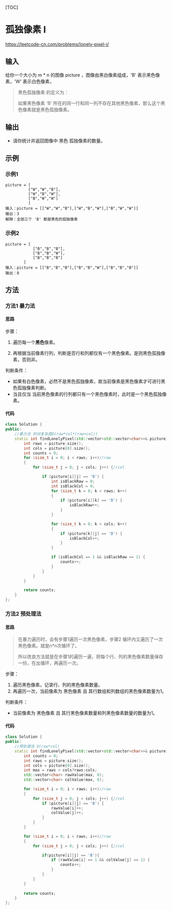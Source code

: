 [TOC]



# 孤独像素 I

https://leetcode-cn.com/problems/lonely-pixel-i/

## 输入

给你一个大小为 m * n 的图像 picture ，图像由黑白像素组成，'B' 表示黑色像素，'W' 表示白色像素，

> 黑色孤独像素 的定义为：
>
> 如果黑色像素 'B' 所在的同一行和同一列不存在其他黑色像素，那么这个黑色像素就是黑色孤独像素。

## 输出

- 请你统计并返回图像中 黑色 孤独像素的数量。

## 示例

### 示例1

```
picture = [
		  ["W","W","B"],
		  ["W","B","W"],
		  ["B","W","W"]
		  ]
输入：picture = [["W","W","B"],["W","B","W"],["B","W","W"]]
输出：3
解释：全部三个 'B' 都是黑色的孤独像素
```



### 示例2

```
picture = [
            ["B","B","B"],
            ["B","B","W"],
            ["B","B","B"]
		]
输入：picture = [["B","B","B"],["B","B","W"],["B","B","B"]]
输出：0
```



## 方法

### 方法1 暴力法

#### 思路

步骤：

1. 遍历每一个**黑色**像素。

2. 再根据当前像素行列，判断是否行和列都仅有一个黑色像素。是则黑色孤独像素，否则非。

判断条件：

- 如果有白色像素，必然不是黑色孤独像素，故当前像素是黑色像素才可进行黑色孤独像素判断。
- 当且仅当 当前黑色像素的行列都只有一个黑色像素时，此时是一个黑色孤独像素。

#### 代码

```cpp
class Solution {
public:
	//暴力法 时间复杂度O(raw*col*(raw+col))
	static int findLonelyPixel(std::vector<std::vector<char>>& picture) {
		int raws = picture.size();
		int cols = picture[0].size();
		int counts = 0;
		for (size_t i = 0; i < raws; i++)//raw
		{
			for (size_t j = 0; j < cols; j++) {//col

				if (picture[i][j] == 'B') {
					int isBlackRaw = 0;
					int isBlackCol = 0;
					for (size_t k = 0; k < raws; k++)
					{
						if (picture[i][k] == 'B') {
							isBlackRaw++;
						}
					}

					for (size_t k = 0; k < cols; k++)
					{
						if (picture[k][j] == 'B') {
							isBlackCol++;
						}
					}

					if (isBlackCol == 1 && isBlackRaw == 1) {
						counts++;
					}
				}
			}
		}

		return counts;
	}
};
```

### 方法2 预处理法

#### 思路

> 在暴力遍历时，会有步骤1遍历一次黑色像素，步骤2 循环内又遍历了一次黑色像素。就是n*n次循环了。
>
> 所以改良方法就是在步骤1的遍历一遍，把每个行、列的黑色像素数量保存一份，在出循环，再遍历一次。

步骤：

1. 遍历黑色像素，记录行、列的黑色像素数量。
2. 再遍历一次，当前像素为 黑色像素 且 其行数组和列数组的黑色像素数量为1。

判断条件：

- 当前像素为 黑色像素 且 其行黑色像素数量和列黑色像素数量的数量为1。

#### 代码

```cpp
class Solution {
public:
	//预处理法 O(raw*col)
	static int findLonelyPixel(std::vector<std::vector<char>>& picture) {
		int counts = 0;
		int raws = picture.size();
		int cols = picture[0].size();
		int max = raws > cols?raws:cols;
		std::vector<char> rawValue(max, 0);
		std::vector<char> colValue(max, 0);

		for (size_t i = 0; i < raws; i++)//raw
		{
			for (size_t j = 0; j < cols; j++) {//col
				if (picture[i][j] == 'B') {
					rawValue[i]++;
					colValue[j]++;
				}
			}
		}

		for (size_t i = 0; i < raws; i++)//raw
		{
			for (size_t j = 0; j < cols; j++) {//col

				if(picture[i][j] == 'B'){
					if (rawValue[i] == 1 && colValue[j] == 1) {
						counts++;
					}
				}
			}
		}
		
		return counts;
	}
};
```

